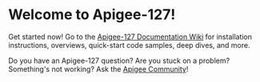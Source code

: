 # Welcome to Apigee-127!

Get started now! Go to the [Apigee-127 Documentation Wiki](https://github.com/apigee-127/a127-documentation/wiki) for installation instructions, overviews, quick-start code samples, deep dives, and more. 

Do you have an Apigee-127 question? Are you stuck on a problem? Something's not working? Ask the [Apigee Community](https://community.apigee.com)!
 
